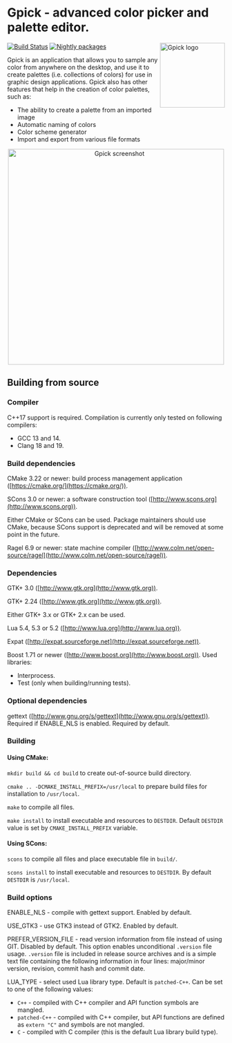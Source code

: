 # Gpick - advanced color picker and palette editor.

<img src="../../wiki/images/logo.png" align="right" alt="Gpick logo" width="150" height="150" />

[![Build Status](https://dev.azure.com/thezbyg/Gpick/_apis/build/status/thezbyg.gpick?branchName=master)](https://dev.azure.com/thezbyg/Gpick/_build/latest?definitionId=1&branchName=master) [![Nightly packages](../../wiki/images/nightly.svg)](https://dev.azure.com/thezbyg/Gpick/_build/latest?definitionId=4&branchName=master)

Gpick is an application that allows you to sample any color from anywhere on the desktop, and use it to create palettes (i.e. collections of colors) for use in graphic design applications. Gpick also has other features that help in the creation of color palettes, such as:

* The ability to create a palette from an imported image
* Automatic naming of colors
* Color scheme generator
* Import and export from various file formats

<p align="center">
<img src="../../wiki/images/readme-screenshot.png" alt="Gpick screenshot" width="500" />
</p>

## Building from source



### Compiler

C++17 support is required. Compilation is currently only tested on following compilers:

 * GCC 13 and 14.
 * Clang 18 and 19.

### Build dependencies

CMake 3.22 or newer: build process management application ([https://cmake.org/](https://cmake.org/)).

SCons 3.0 or newer: a software construction tool ([http://www.scons.org](http://www.scons.org)).

Either CMake or SCons can be used. Package maintainers should use CMake, because SCons support is deprecated and will be removed at some point in the future.

Ragel 6.9 or newer: state machine compiler ([http://www.colm.net/open-source/ragel](http://www.colm.net/open-source/ragel)).

### Dependencies

GTK+ 3.0 ([http://www.gtk.org](http://www.gtk.org)).

GTK+ 2.24 ([http://www.gtk.org](http://www.gtk.org)).

Either GTK+ 3.x or GTK+ 2.x can be used.

Lua 5.4, 5.3 or 5.2 ([http://www.lua.org](http://www.lua.org)).

Expat ([http://expat.sourceforge.net](http://expat.sourceforge.net)).

Boost 1.71 or newer ([http://www.boost.org](http://www.boost.org)).
Used libraries:

 * Interprocess.
 * Test (only when building/running tests).

### Optional dependencies

gettext ([http://www.gnu.org/s/gettext](http://www.gnu.org/s/gettext)). Required if ENABLE\_NLS is enabled. Required by default.

### Building

#### Using CMake:

`mkdir build && cd build` to create out-of-source build directory.

`cmake .. -DCMAKE_INSTALL_PREFIX=/usr/local` to prepare build files for installation to `/usr/local`.

`make` to compile all files.

`make install` to install executable and resources to `DESTDIR`. Default `DESTDIR` value is set by `CMAKE_INSTALL_PREFIX` variable.

#### Using SCons:

`scons` to compile all files and place executable file in `build/`.

`scons install` to install executable and resources to `DESTDIR`. By default `DESTDIR` is `/usr/local`.

### Build options

ENABLE\_NLS - compile with gettext support. Enabled by default.

USE\_GTK3 - use GTK3 instead of GTK2. Enabled by default.

PREFER\_VERSION\_FILE - read version information from file instead of using GIT. Disabled by default. This option enables unconditional `.version` file usage. `.version` file is included in release source archives and is a simple text file containing the following information in four lines: major/minor version, revision, commit hash and commit date.

LUA\_TYPE - select used Lua library type. Default is `patched-C++`. Can be set to one of the following values:

 * `C++` - compiled with C++ compiler and API function symbols are mangled.
 * `patched-C++` - compiled with C++ compiler, but API functions are defined as `extern "C"` and symbols are not mangled.
 * `C` - compiled with C compiler (this is the default Lua library build type).
